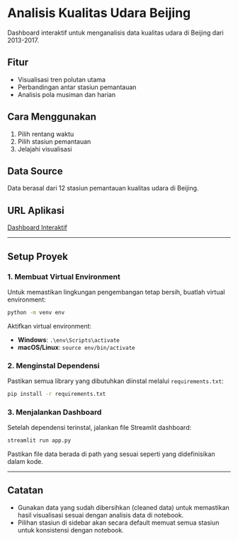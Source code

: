 # Analisis Kualitas Udara Beijing

Dashboard interaktif untuk menganalisis data kualitas udara di Beijing dari 2013-2017.

## Fitur
- Visualisasi tren polutan utama
- Perbandingan antar stasiun pemantauan
- Analisis pola musiman dan harian

## Cara Menggunakan
1. Pilih rentang waktu
2. Pilih stasiun pemantauan
3. Jelajahi visualisasi

## Data Source
Data berasal dari 12 stasiun pemantauan kualitas udara di Beijing.

## URL Aplikasi
[Dashboard Interaktif](https://air-quality-analysis-5pragjde3af23gzj5vonv8.streamlit.app/)

---

## Setup Proyek

### 1. Membuat Virtual Environment
Untuk memastikan lingkungan pengembangan tetap bersih, buatlah virtual environment:

```bash
python -m venv env
```

Aktifkan virtual environment:
- **Windows**: `.\env\Scripts\activate`
- **macOS/Linux**: `source env/bin/activate`

### 2. Menginstal Dependensi
Pastikan semua library yang dibutuhkan diinstal melalui `requirements.txt`:

```bash
pip install -r requirements.txt
```

### 3. Menjalankan Dashboard
Setelah dependensi terinstal, jalankan file Streamlit dashboard:

```bash
streamlit run app.py
```

Pastikan file data berada di path yang sesuai seperti yang didefinisikan dalam kode.

---

## Catatan
- Gunakan data yang sudah dibersihkan (cleaned data) untuk memastikan hasil visualisasi sesuai dengan analisis data di notebook.
- Pilihan stasiun di sidebar akan secara default memuat semua stasiun untuk konsistensi dengan notebook.